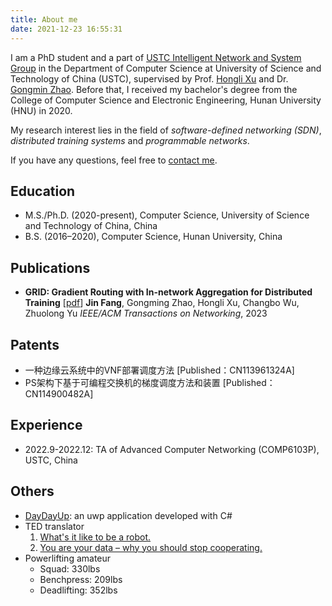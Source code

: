 ```yaml
---
title: About me
date: 2021-12-23 16:55:31
---
```


I am a PhD student and a part of [USTC Intelligent Network and System Group](https://int-ustc.github.io/index.html) in the Department of Computer Science at University of Science and Technology of China (USTC), supervised by Prof. [Hongli Xu](http://staff.ustc.edu.cn/~xuhongli/) and Dr. [Gongmin Zhao](https://gmzhao-ustc.github.io/). Before that, I received my bachelor's degree from the College of Computer Science and Electronic Engineering, Hunan University (HNU) in 2020.

My research interest lies in the field of *software-defined networking (SDN)*, *distributed training systems* and *programmable networks*.

If you have any questions, feel free to <a href="mailto:Fangjin98@outlook.com">contact me</a>.

## Education

- M.S./Ph.D. (2020-present), Computer Science, University of Science and Technology of China, China
- B.S. (2016–2020), Computer Science, Hunan University, China

## Publications

- **GRID: Gradient Routing with In-network Aggregation for Distributed Training** [[pdf](../pdf/GRID.pdf)]
  **Jin Fang**, Gongming Zhao, Hongli Xu, Changbo Wu, Zhuolong Yu
  *IEEE/ACM Transactions on Networking*, 2023

## Patents

- 一种边缘云系统中的VNF部署调度方法 [Published：CN113961324A]
- PS架构下基于可编程交换机的梯度调度方法和装置 [Published：CN114900482A]

## Experience

- 2022.9-2022.12: TA of Advanced Computer Networking (COMP6103P), USTC, China

## Others

- [DayDayUp](https://github.com/Fangjin98/DayDayUp): an uwp application developed with C#
- TED translator
  1. [What's it like to be a robot.](https://www.ted.com/talks/leila_takayama_what_s_it_like_to_be_a_robot#t-2616)
  2. [You are your data – why you should stop cooperating.](https://www.youtube.com/watch?v=uG7kmUomXog)
- Powerlifting amateur
  - Squad: 330lbs
  - Benchpress: 209lbs
  - Deadlifting: 352lbs
